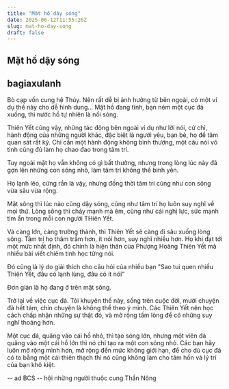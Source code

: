```yaml
---
title: "Mặt hồ dậy sóng"
date: 2025-06-12T11:55:26Z
slug: mat-ho-day-song
draft: false
---
```


## Mặt hồ dậy sóng

## bagiaxulanh

Bò cạp vốn cung hệ Thủy.
Nên rất dễ bị ảnh hưởng từ bên ngoài, có một ví dụ thế này cho dễ hình dung... Mặt hồ đang tĩnh, bạn ném một cục đá xuống, thì nước hồ tự nhiên là nổi sóng.

Thiên Yết cũng vậy, những tác động bên ngoài ví dụ như lời nói, cử chỉ, hành động của những người khác, đặc biệt là người yêu, bạn bè, họ để tâm quan sát rất kỹ. Chỉ cần một hành động không bình thường, một câu nói vô tình cũng đủ làm họ chao đao trong tâm trí.

Tuy ngoài mặt họ vẫn không có gì bất thường, nhưng trong lòng lúc này đã gợn lên những con sóng nhỏ, làm tâm trí không thế bình yên. 

Họ lạnh lẽo, cứng rắn là vậy, nhưng đồng thời tâm trí cũng như con sông vừa sâu vừa rộng. 

Mặt sông thì lúc nào cũng dậy sóng, cũng như tâm trí họ luôn suy nghĩ về mọi thứ.
Lòng sông thì chảy mạnh mà êm, cũng như cái nghị lực, sức mạnh tìm ẩn trong mỗi con người THiên Yết. 

Và càng lớn, càng trưởng thành, thì Thiên Yết sẽ càng đi sâu xuống lòng sông. Tâm trí họ thâm trầm hơn, ít nói hơn, suy nghĩ nhiều hơn. Họ khi đạt tới một mức nhất định, đó chính là hiện thân của Phượng Hoàng Thiên Yết mà nhiều bài viết chiêm tinh học từng nói. 

Đó cũng là lý do giải thích cho câu hỏi của nhiều bạn "Sao tui quen nhiều Thiên Yết, đâu có lạnh lùng, đâu có ít nói" 

Đơn giản là họ đang ở trên mặt sông.

Trở lại về việc cục đá. 
Tôi khuyên thế này, sống trên cuộc đời, mười chuyện đã hết tám, chín chuyện là không thể theo ý mình.
Các Thiên Yết nên học cách chấp nhận những sự thật đó, và mở rộng tấm lòng để có những suy nghĩ thoáng hơn. 

Một cục đá, quăng vào cái hồ nhỏ, thì tạo sóng lớn, nhưng một viên đá quăng vào một cái hồ lớn thì nó chỉ tạo ra một con sóng nhỏ. 
Các bạn hãy luôn mở rộng mình hơn, mở rộng đến mức không giới hạn, để cho dù cục đá có to bằng một cái thiên thạch thì nó cũng không làm cho tâm hồn và lý trí của bạn khô kiệt.
 
 
-- ad BCS -- hội những người thuộc cung Thần Nông